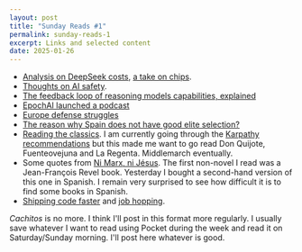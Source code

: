 ```yaml
---
layout: post
title: "Sunday Reads #1"
permalink: sunday-reads-1
excerpt: Links and selected content
date: 2025-01-26
---
```


- [Analysis on DeepSeek costs](https://www.interconnects.ai/p/deepseek-v3-and-the-actual-cost-of), [a take on chips](https://x.com/nearcyan/status/1882862342838554821).
- [Thoughts on AI safety](https://windowsontheory.org/2025/01/24/six-thoughts-on-ai-safety/). 
- [The feedback loop of reasoning models capabilities, explained](https://x.com/_LouiePeters/status/1880142612927246460)
- [EpochAI launched a podcast](https://www.youtube.com/watch?v=_zuCe07ibFc)
- [Europe defense struggles](https://www.siliconcontinent.com/p/why-europe-struggles-with-defense) 
- [The reason why Spain does not have good elite selection?](https://marginalrevolution.com/marginalrevolution/2025/01/the-case-for-democracy-from-the-comments.html)
- [Reading the classics](https://miloandthecalf.substack.com/p/why-is-everyone-suddenly-reading). I am currently going through the [Karpathy recommendations](https://x.com/karpathy/status/1865924776214327360) but this made me want to go read Don Quijote, Fuenteovejuna and La Regenta. Middlemarch eventually.
- Some quotes from [Ni Marx, ni Jésus](https://x.com/ktdrozdowski/status/1881756976998502520). The first non-novel I read was a Jean-François Revel book. Yesterday I bought a second-hand version of this one in Spanish. I remain very surprised to see how difficult it is to find some books in Spanish.
- [Shipping code faster](https://www.developing.dev/p/everything-i-know-about-shipping) and [job hopping](https://www.developing.dev/p/when-job-hopping-doesnt-make-sense). 

_Cachitos_ is no more. I think I'll post in this format more regularly. I usually save whatever I want to read using Pocket during the week and read it on Saturday/Sunday morning. I'll post here whatever is good.